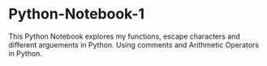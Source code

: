 # Python-Notebook-1
This Python Notebook explores my functions, escape characters and different arguements in Python. Using comments and  Arithmetic Operators in Python.
